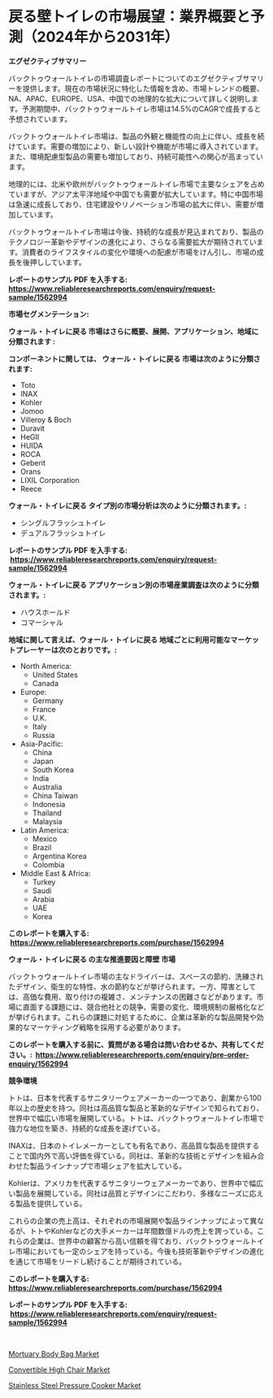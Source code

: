 <p><h1>戻る壁トイレの市場展望：業界概要と予測（2024年から2031年）</h1></p><p><strong>エグゼクティブサマリー</strong></p>
<p><p>バックトゥウォールトイレの市場調査レポートについてのエグゼクティブサマリーを提供します。現在の市場状況に特化した情報を含め、市場トレンドの概要、NA、APAC、EUROPE、USA、中国での地理的な拡大について詳しく説明します。予測期間中、バックトゥウォールトイレ市場は14.5%のCAGRで成長すると予想されています。</p><p>バックトゥウォールトイレ市場は、製品の外観と機能性の向上に伴い、成長を続けています。需要の増加により、新しい設計や機能が市場に導入されています。また、環境配慮型製品の需要も増加しており、持続可能性への関心が高まっています。</p><p>地理的には、北米や欧州がバックトゥウォールトイレ市場で主要なシェアを占めていますが、アジア太平洋地域や中国でも需要が拡大しています。特に中国市場は急速に成長しており、住宅建設やリノベーション市場の拡大に伴い、需要が増加しています。</p><p>バックトゥウォールトイレ市場は今後、持続的な成長が見込まれており、製品のテクノロジー革新やデザインの進化により、さらなる需要拡大が期待されています。消費者のライフスタイルの変化や環境への配慮が市場をけん引し、市場の成長を後押ししています。</p></p>
<p><strong>レポートのサンプル PDF を入手する: <a href="https://www.reliableresearchreports.com/enquiry/request-sample/1562994">https://www.reliableresearchreports.com/enquiry/request-sample/1562994</a></strong></p>
<p><strong>市場セグメンテーション:</strong></p>
<p><strong> ウォール・トイレに戻る 市場はさらに概要、展開、アプリケーション、地域に分類されます :</strong></p>
<p><strong>コンポーネントに関しては、 ウォール・トイレに戻る 市場は次のように分類されます: &nbsp;</strong></p>
<p><ul><li>Toto</li><li>INAX</li><li>Kohler</li><li>Jomoo</li><li>Villeroy & Boch</li><li>Duravit</li><li>HeGII</li><li>HUIDA</li><li>ROCA</li><li>Geberit</li><li>Orans</li><li>LIXIL Corporation</li><li>Reece</li></ul></p>
<p><strong> ウォール・トイレに戻る タイプ別の市場分析は次のように分類されます。:</strong></p>
<p><ul><li>シングルフラッシュトイレ</li><li>デュアルフラッシュトイレ</li></ul></p>
<p><strong>レポートのサンプル PDF を入手する: &nbsp;<a href="https://www.reliableresearchreports.com/enquiry/request-sample/1562994">https://www.reliableresearchreports.com/enquiry/request-sample/1562994</a></strong></p>
<p><strong> ウォール・トイレに戻る アプリケーション別の市場産業調査は次のように分類されます。:</strong></p>
<p><ul><li>ハウスホールド</li><li>コマーシャル</li></ul></p>
<p><strong>地域に関して言えば、ウォール・トイレに戻る 地域ごとに利用可能なマーケットプレーヤーは次のとおりです。:</strong></p>
<p><ul>
    <li>
        North America:
        <ul>
            <li>United States</li>
            <li>Canada</li>
        </ul>
    </li>
    <li>
        Europe:
        <ul>
            <li>Germany</li>
            <li>France</li>
            <li>U.K.</li>
            <li>Italy</li>
            <li>Russia</li>
        </ul>
    </li>
    <li>
        Asia-Pacific:
        <ul>
            <li>China</li>
            <li>Japan</li>
            <li>South Korea</li>
            <li>India</li>
            <li>Australia</li>
            <li>China Taiwan</li>
            <li>Indonesia</li>
            <li>Thailand</li>
            <li>Malaysia</li>
        </ul>
    </li>
    <li>
        Latin America:
        <ul>
            <li>Mexico</li>
            <li>Brazil</li>
            <li>Argentina Korea</li>
            <li>Colombia</li>
        </ul>
    </li>
    <li>
        Middle East & Africa:
        <ul>
            <li>Turkey</li>
            <li>Saudi</li>
            <li>Arabia</li>
            <li>UAE</li>
            <li>Korea</li>
        </ul>
    </li>
    </ul></p>
<p><strong>このレポートを購入する: &nbsp;<a href="https://www.reliableresearchreports.com/purchase/1562994">https://www.reliableresearchreports.com/purchase/1562994</a></strong></p>
<p><strong>ウォール・トイレに戻る の主な推進要因と障壁 市場</strong></p>
<p><p>バックトゥウォールトイレ市場の主なドライバーは、スペースの節約、洗練されたデザイン、衛生的な特性、水の節約などが挙げられます。一方、障害としては、高価な費用、取り付けの複雑さ、メンテナンスの困難さなどがあります。市場に直面する課題には、競合他社との競争、需要の変化、環境規制の厳格化などが挙げられます。これらの課題に対処するために、企業は革新的な製品開発や効果的なマーケティング戦略を採用する必要があります。</p></p>
<p><strong>このレポートを購入する前に、質問がある場合は問い合わせるか、共有してください。:&nbsp; <a href="https://www.reliableresearchreports.com/enquiry/pre-order-enquiry/1562994">https://www.reliableresearchreports.com/enquiry/pre-order-enquiry/1562994</a></strong></p>
<p><strong>競争環境</strong></p>
<p><p>トトは、日本を代表するサニタリーウェアメーカーの一つであり、創業から100年以上の歴史を持つ。同社は高品質な製品と革新的なデザインで知られており、世界中で幅広い市場を展開している。トトは、バックトゥウォールトイレ市場で強力な地位を築き、持続的な成長を遂げている。</p><p>INAXは、日本のトイレメーカーとしても有名であり、高品質な製品を提供することで国内外で高い評価を得ている。同社は、革新的な技術とデザインを組み合わせた製品ラインナップで市場シェアを拡大している。</p><p>Kohlerは、アメリカを代表するサニタリーウェアメーカーであり、世界中で幅広い製品を展開している。同社は品質とデザインにこだわり、多様なニーズに応える製品を提供している。</p><p>これらの企業の売上高は、それぞれの市場展開や製品ラインナップによって異なるが、トトやKohlerなどの大手メーカーは年間数億ドルの売上を誇っている。これらの企業は、世界中の顧客から高い信頼を得ており、バックトゥウォールトイレ市場においても一定のシェアを持っている。今後も技術革新やデザインの進化を通じて市場をリードし続けることが期待されている。</p></p>
<p><strong>このレポートを購入する: &nbsp; <a href="https://www.reliableresearchreports.com/purchase/1562994">https://www.reliableresearchreports.com/purchase/1562994</a></strong></p>
<p><strong>レポートのサンプル PDF を入手する: &nbsp;<a href="https://www.reliableresearchreports.com/enquiry/request-sample/1562994">https://www.reliableresearchreports.com/enquiry/request-sample/1562994</a></strong><strong></strong></p>
<p>&nbsp;</p>
<p><p><a href="https://github.com/yemakinde/Market-Research-Report-List-1/blob/main/mortuary-body-bag-market.md">Mortuary Body Bag Market</a></p><p><a href="https://github.com/bmorecock/Market-Research-Report-List-2/blob/main/convertible-high-chair-market.md">Convertible High Chair Market</a></p><p><a href="https://github.com/jsmusil/Market-Research-Report-List-2/blob/main/stainless-steel-pressure-cooker-market.md">Stainless Steel Pressure Cooker Market</a></p></p>